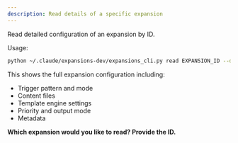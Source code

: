 ```yaml
---
description: Read details of a specific expansion
---
```


Read detailed configuration of an expansion by ID.

Usage:
```bash
python ~/.claude/expansions-dev/expansions_cli.py read EXPANSION_ID --output json
```

This shows the full expansion configuration including:
- Trigger pattern and mode
- Content files
- Template engine settings
- Priority and output mode
- Metadata

**Which expansion would you like to read? Provide the ID.**
